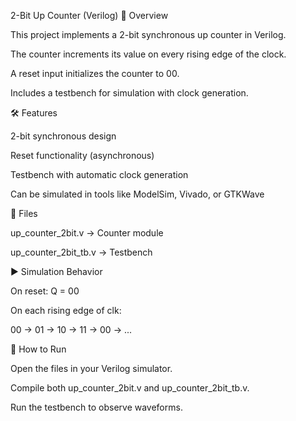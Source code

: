 2-Bit Up Counter (Verilog)
📌 Overview

This project implements a 2-bit synchronous up counter in Verilog.

The counter increments its value on every rising edge of the clock.

A reset input initializes the counter to 00.

Includes a testbench for simulation with clock generation.

🛠 Features

2-bit synchronous design

Reset functionality (asynchronous)

Testbench with automatic clock generation

Can be simulated in tools like ModelSim, Vivado, or GTKWave

📂 Files

up_counter_2bit.v → Counter module

up_counter_2bit_tb.v → Testbench

▶️ Simulation Behavior

On reset: Q = 00

On each rising edge of clk:

00 → 01 → 10 → 11 → 00 → ...

🚀 How to Run

Open the files in your Verilog simulator.

Compile both up_counter_2bit.v and up_counter_2bit_tb.v.

Run the testbench to observe waveforms.
